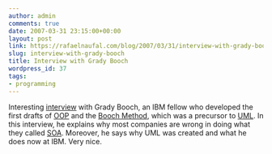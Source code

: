 ```yaml
---
author: admin
comments: true
date: 2007-03-31 23:15:00+00:00
layout: post
link: https://rafaelnaufal.com/blog/2007/03/31/interview-with-grady-booch/
slug: interview-with-grady-booch
title: Interview with Grady Booch
wordpress_id: 37
tags:
- programming
---
```


Interesting [interview](http://www.gcn.com/print/25_20/41302-1.html) with Grady Booch, an IBM fellow who developed the first drafts of [OOP](http://en.wikipedia.org/wiki/Object-oriented_programming) and the [Booch Method](http://en.wikipedia.org/wiki/Booch_method), which was a precursor to [UML](http://en.wikipedia.org/wiki/Unified_Modeling_Language).  In this interview, he explains why most companies are wrong in doing what they called [SOA](http://en.wikipedia.org/wiki/Service-oriented_architecture). Moreover, he says why UML was created and what he does now at IBM. Very nice.
